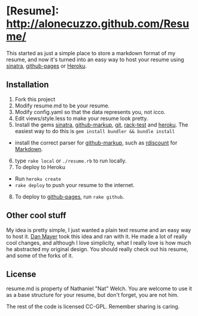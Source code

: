 # [Resume]: http://alonecuzzo.github.com/Resume/ 

This started as just a simple place to store a markdown format of my resume, and now it's turned into an easy way to host your resume using [sinatra][s], [github-pages][gp] or [Heroku][h].

[gp]: http://pages.github.com/
[h]: http://heroku.com/

## Installation

 1. Fork this project
 2. Modify resume.md to be your resume.
 3. Modify config.yaml so that the data represents you, not icco.
 4. Edit views/style.less to make your resume look pretty.
 5. Install the gems [sinatra][s], [github-markup][gm], [git][g], [rack-test][rt] and [heroku][h]. The easiest way to do this is `gem install bundler && bundle install`
   * install the correct parser for [github-markup][gm], such as [rdiscount][r] for [Markdown][md].
 6. type `rake local` or `./resume.rb` to run locally.
 7. To deploy to Heroku
   * Run `heroku create`
   * `rake deploy` to push your resume to the internet.
 8. To deploy to [github-pages][gp], run `rake github`.

[g]: http://github.com/schacon/ruby-git
[rt]: http://github.com/brynary/rack-test
[s]: http://www.sinatrarb.com/
[r]: http://github.com/rtomayko/rdiscount
[gm]: http://github.com/github/markup
[md]: http://en.wikipedia.org/wiki/Markdown

## Other cool stuff

My idea is pretty simple, I just wanted a plain text resume and an easy way to host it. [Dan Mayer][dm] took this idea and ran with it. He made a lot of really cool changes, and although I love simplicity, what I really love is how much he abstracted my original design. You should really check out his resume, and some of the forks of it.

[dm]: http://github.com/danmayer/Resume

## License

resume.md is property of Nathaniel "Nat" Welch. You are welcome to use it as a base structure for your resume, but don't forget, you are not him.

The rest of the code is licensed CC-GPL. Remember sharing is caring.
